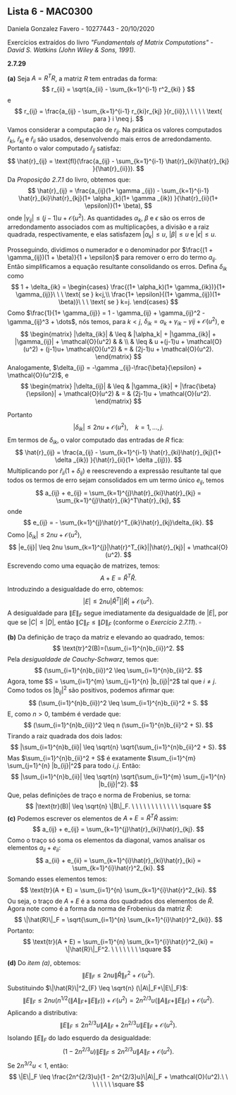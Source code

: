 <script type="text/javascript" src="http://cdn.mathjax.org/mathjax/latest/MathJax.js?config=default"></script>


## Lista 6 - MAC0300

Daniela Gonzalez Favero - 10277443 - 20/10/2020

Exercícios extraídos do livro *"Fundamentals of Matrix Computations" - David S. Watkins (John Wiley & Sons, 1991)*.

**2.7.29**   

**(a)** Seja $A=R^TR$, a matriz $R$ tem entradas da forma:
$$
r_{ii} = \sqrt{a_{ii} - \sum_{k=1}^{i-1} r^2_{ki} }
$$
e
$$
r_{ij} = \frac{a_{ij} - \sum_{k=1}^{i-1} r_{ki}r_{kj} }{r_{ii}},\ \ \ \ \ \text{ para } i \neq j.
$$
Vamos considerar a computação de $r_{ij}$. Na prática os valores computados $\hat{r}_{ki}$, $\hat{r}_{kj}$ e $\hat{r}_{ii}$ são usados, desenvolvendo mais erros de arredondamento. Portanto o valor computado $\hat{r}_{ij}$ satisfaz:
$$
\hat{r}_{ij} = \text{fl}(\frac{a_{ij} - \sum_{k=1}^{i-1} \hat{r}_{ki}\hat{r}_{kj} }{\hat{r}_{ii}}).
$$
Da *Proposição 2.7.1* do livro, obtemos que: 
$$
\hat{r}_{ij} = \frac{a_{ij}(1+ \gamma _{ij}) - \sum_{k=1}^{i-1} \hat{r}_{ki}\hat{r}_{kj}(1+ \alpha _k)(1+ \gamma _{ik}) }{\hat{r}_{ii}(1+ \epsilon)}(1+ \beta),
$$
onde $|\gamma_{ij}| \leq (j-1)u + \mathcal{O}(u^2)$. As quantidades $\alpha_k$, $\beta$ e $\epsilon$ são os erros de arredondamento associados com as multiplicações, a divisão e a raiz quadrada, respectivamente, e elas satisfazem  $|\alpha_k| \leq u$, $|\beta| \leq u$ e $|\epsilon| \leq u$.

Prosseguindo, dividimos o numerador e o denominador por $\frac{(1 + \gamma_{ij})(1 + \beta)}{1 + \epsilon}$ para remover o erro do termo $a_{ij}$. Então simplificamos a equação resultante consolidando os erros. Defina $\delta_{ik}$ como
$$
1 + \delta_{ik} = 
\begin{cases} 
\frac{(1+ \alpha_k)(1+ \gamma_{ik})}{1+ \gamma_{ij}}\ \ \ \text{ se } k<j,\\
\frac{1+ \epsilon}{(1+ \gamma_{ij})(1+ \beta)}\ \ \ \text{ se } k=j.
\end{cases}
$$
Como $\frac{1}{1+ \gamma_{ij}} = 1 - \gamma_{ij} + \gamma_{ij}^2 - \gamma_{ij}^3 + \dots$, nós temos, para $k < j$, $\delta_{ik} = \alpha_k + \gamma_{ik} - \gamma{ij} + \mathcal{O}(u^2)$, e
$$
\begin{matrix}
|\delta_{ik}| & \leq & |\alpha_k| + |\gamma_{ik}| + |\gamma_{ij}| + \mathcal{O}(u^2) & &  \\
& \leq & u +(j-1)u + \mathcal{O}(u^2) + (j-1)u+ \mathcal{O}(u^2) & = & (2j-1)u + \mathcal{O}(u^2).
\end{matrix}
$$
Analogamente, $\delta_{ij} = -\gamma _{ij}-\frac{\beta}{\epsilon} + \mathcal{O}(u^2)$, e
$$
\begin{matrix}
|\delta_{ij}| & \leq & |\gamma_{ik}| + |\frac{\beta}{\epsilon}| + \mathcal{O}(u^2) & = & (2j-1)u + \mathcal{O}(u^2).
\end{matrix}
$$


Portanto
$$
|\delta_{ik}| \leq 2nu + \mathcal{O}(u^2),\ \ \ \ k=1,\dots,j.
$$
Em termos de $\delta_{ik}$, o valor computado das entradas de $R$ fica:
$$
\hat{r}_{ij} = \frac{a_{ij} - \sum_{k=1}^{i-1} \hat{r}_{ki}\hat{r}_{kj}(1+ \delta _{ik}) }{\hat{r}_{ii}(1+ \delta _{ij})}.
$$
Multiplicando por $\hat{r}_{ii}(1+\delta_{ij})$ e reescrevendo a expressão resultante tal que todos os termos de erro sejam consolidados em um termo único $e_{ij}$, temos
$$
a_{ij} + e_{ij} = \sum_{k=1}^{j}\hat{r}_{ki}\hat{r}_{kj} = \sum_{k=1}^{j}\hat{r}_{ik}^T\hat{r}_{kj},
$$
onde 
$$
e_{ij} = - \sum_{k=1}^{j}\hat{r}^T_{ik}\hat{r}_{kj}\delta_{ik}.
$$
Como $|\delta_{ik}| \leq 2nu + \mathcal{O}(u^2)$,
$$
|e_{ij}| \leq 2nu \sum_{k=1}^{j}|\hat{r}^T_{ik}||\hat{r}_{kj}| + \mathcal{O}(u^2).
$$
Escrevendo como uma equação de matrizes, temos:
$$
A + E = \hat{R}^T\hat{R}.
$$
Introduzindo a desigualdade do erro, obtemos:
$$
|E| \leq 2nu |\hat{R}^T||\hat{R}|+ \mathcal{O}(u^2).
$$
A desigualdade para $\|E\|_F$ segue imediatamente da desigualdade de $|E|$, por que se $|C| \leq |D|$, então $\|C\|_F \leq \|D\|_F$ (conforme o *Exercício 2.7.11*). $\square$



**(b)**  Da definição de traço da matriz e elevando ao quadrado, temos:
$$
\text{tr}^2(B)=(\sum_{i=1}^{n}b_{ii})^2.
$$
Pela *desigualdade de Cauchy-Schwarz*, temos que:
$$
(\sum_{i=1}^{n}b_{ii})^2 \leq \sum_{i=1}^{n}b_{ii}^2.
$$
Agora, tome $S = \sum_{i=1}^{m} \sum_{j=1}^{n} |b_{ij}|^2$ tal que $i \neq j$. Como todos os $|b_{ij}|^2$ são positivos, podemos afirmar que:
$$
(\sum_{i=1}^{n}b_{ii})^2 \leq \sum_{i=1}^{n}b_{ii}^2 + S.
$$
E, como $n > 0$, também é verdade que:
$$
(\sum_{i=1}^{n}b_{ii})^2 \leq n (\sum_{i=1}^{n}b_{ii}^2 + S).
$$
Tirando a raiz quadrada dos dois lados:
$$
|\sum_{i=1}^{n}b_{ii}| \leq \sqrt{n} \sqrt{\sum_{i=1}^{n}b_{ii}^2 + S}.
$$
Mas $\sum_{i=1}^{n}b_{ii}^2 + S$ é exatamente $\sum_{i=1}^{m} \sum_{j=1}^{n} |b_{ij}|^2$ para todo $i,j$. Então:
$$
|\sum_{i=1}^{n}b_{ii}| \leq \sqrt{n} \sqrt{\sum_{i=1}^{m} \sum_{j=1}^{n} |b_{ij}|^2}.
$$
Que, pelas definições de traço e norma de Frobenius, se torna:
$$
|\text{tr}(B)| \leq \sqrt{n} \|B\|_F. \ \ \ \ \ \ \ \ \ \ \ \ \square
$$
**(c)** Podemos escrever os elementos de $A + E = \hat{R}^T\hat{R}$ assim:
$$
a_{ij} + e_{ij} = \sum_{k=1}^{j}\hat{r}_{ki}\hat{r}_{kj}.
$$
Como o traço só soma os elementos da diagonal, vamos analisar os elementos $a_{ii} + e_{ii}$:
$$
a_{ii} + e_{ii} = \sum_{k=1}^{i}\hat{r}_{ki}\hat{r}_{ki} = \sum_{k=1}^{i}\hat{r}^2_{ki}.
$$
Somando esses elementos temos:
$$
\text{tr}(A + E) = \sum_{i=1}^{n} \sum_{k=1}^{i}\hat{r}^2_{ki}.
$$
Ou seja, o traço de $A+E$ é a soma dos quadrados dos elementos de $\hat{R}$. Agora note como é a forma da norma de Frobenius da matriz $\hat{R}$:
$$
\|\hat{R}\|_F = \sqrt{\sum_{i=1}^{n} \sum_{k=1}^{i}\hat{r}^2_{ki}}.
$$
Portanto:
$$
\text{tr}(A + E) = \sum_{i=1}^{n} \sum_{k=1}^{i}\hat{r}^2_{ki} = \|\hat{R}\|_F^2. \ \ \ \ \ \ \ \square 
$$

**(d)** Do *item (a)*, obtemos:
$$
\|E\|_F \leq 2nu \|\hat{R}\|_F^2+ \mathcal{O}(u^2).
$$
Substituindo $\|\hat{R}\|^2_{F} \leq \sqrt{n} (\|A\|_F+\|E\|_F)$:
$$
\|E\|_F \leq 2nu (n^{1/2} (\|A\|_F+\|E\|_F)) + \mathcal{O}(u^2) = 2n^{2/3}u(\|A\|_F+\|E\|_F) + \mathcal{O}(u^2).
$$
Aplicando a distributiva:
$$
\|E\|_F \leq 2n^{2/3}u\|A\|_F + 2n^{2/3}u\|E\|_F + \mathcal{O}(u^2).
$$
Isolando $\|E\|_F$  do lado esquerdo da desigualdade:
$$
(1 - 2n^{2/3}u)\|E\|_F \leq 2n^{2/3}u\|A\|_F + \mathcal{O}(u^2).
$$
Se $2n^{3/2}u<1$, então:
$$
\|E\|_F \leq \frac{2n^{2/3}u}{1 - 2n^{2/3}u}\|A\|_F + \mathcal{O}(u^2).\ \ \ \ \ \ \ \square
$$

